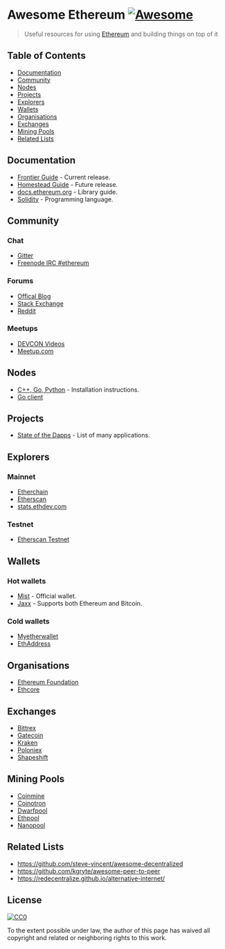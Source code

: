 # Awesome Ethereum [![Awesome](https://cdn.rawgit.com/sindresorhus/awesome/d7305f38d29fed78fa85652e3a63e154dd8e8829/media/badge.svg)](https://github.com/sindresorhus/awesome)

> Useful resources for using [Ethereum](https://www.ethereum.org/) and building things on top of it

## Table of Contents

* [Documentation](#Documentation)
* [Community](#Community)
* [Nodes](#Nodes)
* [Projects](#Projects)
* [Explorers](#Explorers)
* [Wallets](#Wallets)
* [Organisations](#Organisations)
* [Exchanges](#Exchanges)
* [Mining Pools](#Mining-Pools)
* [Related Lists](#Related-Lists)

## Documentation

* [Frontier Guide](https://ethereum.gitbooks.io/frontier-guide/content/) - Current release.
* [Homestead Guide](https://ethereum-homestead.readthedocs.org/en/latest/) - Future release.
* [docs.ethereum.org](https://docs.ethereum.org/) - Library guide.
* [Solidity](http://solidity.readthedocs.org/) - Programming language.

## Community

### Chat

* [Gitter](https://gitter.im/ethereum/)
* [Freenode IRC #ethereum](irc://irc.freenode.net/ethereum)

### Forums

* [Offical Blog](https://blog.ethereum.org/)
* [Stack Exchange](https://ethereum.stackexchange.com/)
* [Reddit](https://www.reddit.com/r/ethereum)

### Meetups

* [DEVCON Videos](http://www.youtube.com/ethereumproject)
* [Meetup.com](http://ethereum.meetup.com/)

## Nodes

* [C++, Go, Python](https://www.ethereum.org/cli) - Installation instructions.
* [Go client](https://github.com/ethereum/go-ethereum/wiki/Building-Ethereum)

## Projects

* [State of the Dapps](http://dapps.ethercasts.com/) - List of many applications.

## Explorers

### Mainnet

* [Etherchain](https://www.etherchain.org/)
* [Etherscan](http://etherscan.io/)
* [stats.ethdev.com](http://stats.ethdev.com/)

### Testnet

* [Etherscan Testnet](http://testnet.etherscan.io/)

## Wallets

### Hot wallets

* [Mist](https://github.com/ethereum/mist) - Official wallet.
* [Jaxx](http://jaxx.io/) - Supports both Ethereum and Bitcoin.

### Cold wallets

* [Myetherwallet](http://myetherwallet.com/)
* [EthAddress](https://github.com/ryepdx/ethaddress.org)

## Organisations

* [Ethereum Foundation](https://www.ethereum.org/foundation)
* [Ethcore](https://ethcore.io/)

## Exchanges

* [Bittrex](https://bittrex.com/)
* [Gatecoin](https://gatecoin.com/)
* [Kraken](https://kraken.com/)
* [Poloniex](https://poloniex.com/)
* [Shapeshift](https://shapeshift.io/)

## Mining Pools

* [Coinmine](https://www2.coinmine.pl/)
* [Coinotron](https://www.coinotron.com/app?action=home)
* [Dwarfpool](http://dwarfpool.com/)
* [Ethpool](http://ethpool.org/)
* [Nanopool](http://nanopool.org/)

## Related Lists

* https://github.com/steve-vincent/awesome-decentralized
* https://github.com/kgryte/awesome-peer-to-peer
* https://redecentralize.github.io/alternative-internet/

## License

[![CC0](https://i.creativecommons.org/p/zero/1.0/88x31.png)](https://creativecommons.org/publicdomain/zero/1.0/)

To the extent possible under law, the author of this page has waived all copyright and related or neighboring rights to this work.

